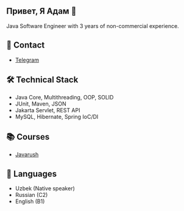 ## Привет, Я Адам 👋
Java Software Engineer with 3 years of non-commercial experience. 

## 📱 Contact
*   [Telegram](https://t.me/adm_sayd)

## 🛠 Technical Stack
*   Java Core, Multithreading, OOP, SOLID
*   JUnit, Maven, JSON
*   Jakarta Servlet, REST API
*   MySQL,  Hibernate,  Spring IoC/DI

## 📚 Courses 
*   [Javarush](https://javarush.com)

## 👥 Languages
*   Uzbek (Native speaker)
*   ‎Russian (C2)
*   English (B1)

